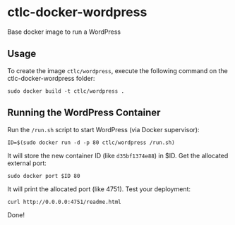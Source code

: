ctlc-docker-wordpress
==================

Base docker image to run a WordPress


Usage
-----

To create the image `ctlc/wordpress`, execute the following command on the ctlc-docker-wordpress folder:

	sudo docker build -t ctlc/wordpress .

Running the WordPress Container
------------------------

Run the `/run.sh` script to start WordPress (via Docker supervisor):

	ID=$(sudo docker run -d -p 80 ctlc/wordpress /run.sh)

It will store the new container ID (like `d35bf1374e88`) in $ID. Get the allocated external port:

	sudo docker port $ID 80

It will print the allocated port (like 4751). Test your deployment:

	curl http://0.0.0.0:4751/readme.html

Done!
